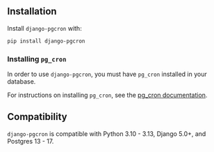 
## Installation

Install `django-pgcron` with:


```bash
pip install django-pgcron
```

### Installing `pg_cron`

In order to use `django-pgcron`, you must have `pg_cron` installed in your database.

For instructions on installing `pg_cron`, see the [pg_cron documentation](https://github.com/citusdata/pg_cron?tab=readme-ov-file#installing-pg_cron). 

## Compatibility

`django-pgcron` is compatible with Python 3.10 - 3.13, Django 5.0+, and Postgres 13 - 17.

